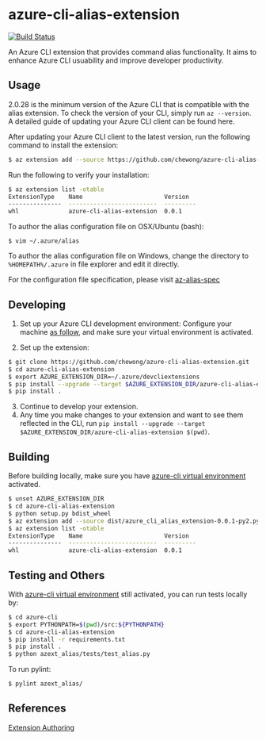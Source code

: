 # azure-cli-alias-extension
[![Build Status](https://travis-ci.org/chewong/azure-cli-alias-extension.svg?branch=dev)](https://travis-ci.org/chewong/azure-cli-alias-extension)

An Azure CLI extension that provides command alias functionality. It aims to enhance Azure CLI usuability and improve developer productivity.

## Usage
2.0.28 is the minimum version of the Azure CLI that is compatible with the alias extension. To check the version of your CLI, simply run `az --version`. A detailed guide of updating your Azure CLI client can be found here.

After updating your Azure CLI client to the latest version, run the following command to install the extension:

```bash
$ az extension add --source https://github.com/chewong/azure-cli-alias-extension/releases/download/0.0.1/azure_cli_alias_extension-0.0.1-py2.py3-none-any.whl -y
```

Run the following to verify your installation:
```bash
$ az extension list -otable
ExtensionType    Name                       Version
---------------  -------------------------  ---------
whl              azure-cli-alias-extension  0.0.1
```

To author the alias configuration file on OSX/Ubuntu (bash):
```
$ vim ~/.azure/alias
```

To author the alias configuration file on Windows, change the directory to `%HOMEPATH%/.azure` in file explorer and edit it directly.

For the configuration file specification, please visit [az-alias-spec](https://gist.github.com/chewong/2afb67374d700b34015d146f63a79b15)

## Developing
1. Set up your Azure CLI development environment:
Configure your machine [as follow](https://github.com/Azure/azure-cli/blob/master/doc/configuring_your_machine.md#preparing-your-machine), and make sure your virtual environment is activated.

2. Set up the extension:
```bash
$ git clone https://github.com/chewong/azure-cli-alias-extension.git
$ cd azure-cli-alias-extension
$ export AZURE_EXTENSION_DIR=~/.azure/devcliextensions
$ pip install --upgrade --target $AZURE_EXTENSION_DIR/azure-cli-alias-extension $(pwd)
$ pip install .
```
3. Continue to develop your extension.
4. Any time you make changes to your extension and want to see them reflected in the CLI, run `pip install --upgrade --target $AZURE_EXTENSION_DIR/azure-cli-alias-extension $(pwd)`.


## Building
Before building locally, make sure you have [azure-cli virtual environment](https://github.com/Azure/azure-cli/blob/master/doc/configuring_your_machine.md#preparing-your-machine) activated.
```bash
$ unset AZURE_EXTENSION_DIR
$ cd azure-cli-alias-extension
$ python setup.py bdist_wheel
$ az extension add --source dist/azure_cli_alias_extension-0.0.1-py2.py3-none-any.whl --yes
$ az extension list -otable
ExtensionType    Name                       Version
---------------  -------------------------  ---------
whl              azure-cli-alias-extension  0.0.1
```

## Testing and Others
With [azure-cli virtual environment](https://github.com/Azure/azure-cli/blob/master/doc/configuring_your_machine.md#preparing-your-machine) still activated, you can run tests locally by:

```bash
$ cd azure-cli
$ export PYTHONPATH=$(pwd)/src:${PYTHONPATH}
$ cd azure-cli-alias-extension
$ pip install -r requirements.txt
$ pip install .
$ python azext_alias/tests/test_alias.py
```

To run pylint:
```bash
$ pylint azext_alias/
```

## References
[Extension Authoring](https://github.com/Azure/azure-cli/blob/dev/doc/extensions/authoring.md)
